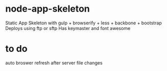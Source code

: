 # node-app-skeleton
Static App Skeleton with gulp + browserify + less + backbone + bootstrap
Deploys using ftp or sftp
Has keymaster and font awesome

# to do
auto broswer refresh after server file changes